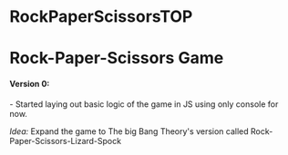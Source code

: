# RockPaperScissorsTOP

<h1>Rock-Paper-Scissors Game</h1>
    <h4>Version 0:</h4>
    <p>- Started laying out basic logic of the game in JS using only console for now.</p>
    <p><em>Idea: </em> Expand the game to The big Bang Theory's version called Rock-Paper-Scissors-Lizard-Spock</p>
